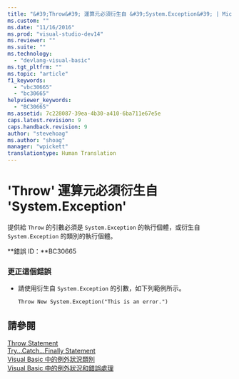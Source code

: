 ```yaml
---
title: "&#39;Throw&#39; 運算元必須衍生自 &#39;System.Exception&#39; | Microsoft Docs"
ms.custom: ""
ms.date: "11/16/2016"
ms.prod: "visual-studio-dev14"
ms.reviewer: ""
ms.suite: ""
ms.technology: 
  - "devlang-visual-basic"
ms.tgt_pltfrm: ""
ms.topic: "article"
f1_keywords: 
  - "vbc30665"
  - "bc30665"
helpviewer_keywords: 
  - "BC30665"
ms.assetid: 7c228087-39ea-4b30-a410-6ba711e67e5e
caps.latest.revision: 9
caps.handback.revision: 9
author: "stevehoag"
ms.author: "shoag"
manager: "wpickett"
translationtype: Human Translation
---
```

# &#39;Throw&#39; 運算元必須衍生自 &#39;System.Exception&#39;
提供給 `Throw` 的引數必須是 `System.Exception` 的執行個體，或衍生自 `System.Exception` 的類別的執行個體。  
  
 **錯誤 ID：**BC30665  
  
### 更正這個錯誤  
  
-   請使用衍生自 `System.Exception` 的引數，如下列範例所示。  
  
    ```  
    Throw New System.Exception("This is an error.")  
    ```  
  
## 請參閱  
 [Throw Statement](../../visual-basic/language-reference/statements/throw-statement.md)   
 [Try...Catch...Finally Statement](../../visual-basic/language-reference/statements/try-catch-finally-statement.md)   
 [Visual Basic 中的例外狀況類別](http://msdn.microsoft.com/zh-tw/9aac396f-34ca-4afb-8e6c-e523cb690ba9)   
 [Visual Basic 中的例外狀況和錯誤處理](http://msdn.microsoft.com/zh-tw/3e351e73-cf23-40ab-8b60-05794160529e)